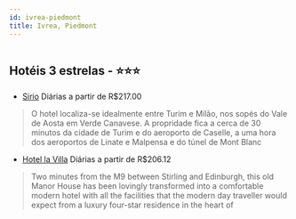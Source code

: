 ```yaml
---
id: ivrea-piedmont
title: Ivrea, Piedmont
---
```


<center><img src="http://photos.hotelbeds.com/giata/13/134525/134525a_hb_a_001.jpg" alt="" /></center>


## Hotéis 3 estrelas - ⭐️⭐️⭐️

-    [Sirio](https://www.hurb.com/hoteis/ivrea/sirio-JNP-JP301993?cmp=18055) Diárias a partir de R$217.00
   > O hotel localiza-se idealmente entre Turim e Milão, nos sopés do Vale de Aosta em Verde Canavese. A propridade fica a cerca de 30 minutos da cidade de Turim e do aeroporto de Caselle, a uma hora dos aeroportos de Linate e Malpensa e do túnel de Mont Blanc
-    [Hotel la Villa](https://www.hurb.com/hoteis/ivrea/hotel-la-villa-JNP-JP156575?cmp=18055) Diárias a partir de R$206.12
   > Two minutes from the M9 between Stirling and Edinburgh, this old Manor House has been lovingly transformed into a comfortable modern hotel with all the facilities that the modern day traveller would expect from a luxury four-star residence in the heart of
